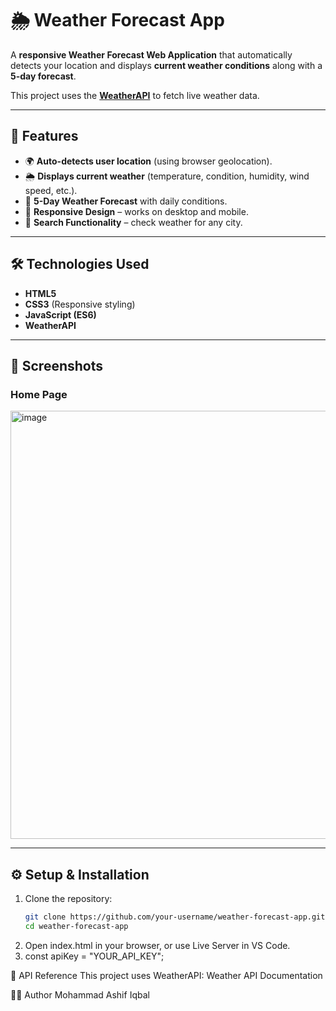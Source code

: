 # 🌦️ Weather Forecast App  

A **responsive Weather Forecast Web Application** that automatically detects your location and displays **current weather conditions** along with a **5-day forecast**.  

This project uses the **[WeatherAPI](https://www.weatherapi.com/)** to fetch live weather data.  

---

## 🚀 Features  

- 🌍 **Auto-detects user location** (using browser geolocation).  
- 🌦️ **Displays current weather** (temperature, condition, humidity, wind speed, etc.).  
- 📅 **5-Day Weather Forecast** with daily conditions.  
- 📱 **Responsive Design** – works on desktop and mobile.  
- 🔄 **Search Functionality** – check weather for any city.  

---

## 🛠️ Technologies Used  

- **HTML5**  
- **CSS3** (Responsive styling)  
- **JavaScript (ES6)**  
- **WeatherAPI**  

---

## 📸 Screenshots  

### Home Page  
<img width="957" height="685" alt="image" src="https://github.com/user-attachments/assets/1e0bc715-f6e5-4451-9c43-0ba2ee981343" />
 

---

## ⚙️ Setup & Installation  

1. Clone the repository:  
   ```bash
   git clone https://github.com/your-username/weather-forecast-app.git
   cd weather-forecast-app

2. Open index.html in your browser, or use Live Server in VS Code.
3. const apiKey = "YOUR_API_KEY";

📡 API Reference
This project uses WeatherAPI:
Weather API Documentation

👨‍💻 Author
Mohammad Ashif Iqbal
